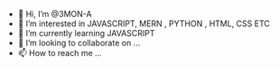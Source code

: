 - 👋 Hi, I’m @3MON-A
- 👀 I’m interested in JAVASCRIPT, MERN , PYTHON , HTML, CSS ETC
- 🌱 I’m currently learning JAVASCRIPT
- 💞️ I’m looking to collaborate on ...
- 📫 How to reach me ...

<!---
3MON-A/3MON-A is a ✨ special ✨ repository because its `README.md` (this file) appears on your GitHub profile.
You can click the Preview link to take a look at your changes.
--->
